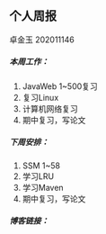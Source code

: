 ## 个人周报

卓金玉 202011146

##### 本周工作：

1. JavaWeb 1~500复习
2. 复习Linux
3. 计算机网络复习
4. 期中复习，写论文

##### 下周安排：

1. SSM 1~58
2. 学习LRU
4. 学习Maven
5. 期中复习，写论文

##### 博客链接：

